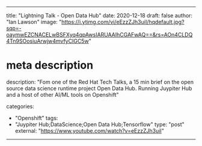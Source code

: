 
--- 

title: "Lightning Talk - Open Data Hub"
date: 2020-12-18
draft: false
author: "Ian Lawson"
image: "https://i.ytimg.com/vi/eEzzZJh3uiI/hqdefault.jpg?sqp=-oaymwEZCNACELwBSFXyq4qpAwsIARUAAIhCGAFwAQ==&rs=AOn4CLDQ4Tn9SOosiuArwjw4mvfyCIGC5w"

# meta description
description: "Fom one of the Red Hat Tech Talks, a 15 min brief on the open source data science runtime project Open Data Hub. Running Juypiter Hub and a host of other AI/ML tools on Openshift"

categories:
- "Openshift"
tags:
- "Juypiter Hub;DataScience;Open Data Hub;Tensorflow"
type: "post"
external: "https://www.youtube.com/watch?v=eEzzZJh3uiI"
---
